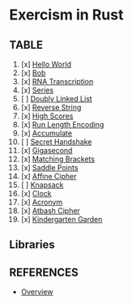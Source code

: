 # Exercism in Rust

## TABLE

1. [x] [Hello World](https://exercism.org/tracks/rust/exercises/hello-world) 
2. [x] [Bob](https://exercism.org/tracks/rust/exercises/bob)
3. [x] [RNA Transcription](https://exercism.org/tracks/rust/exercises/rna-transcription)
4. [x] [Series](https://exercism.org/tracks/rust/exercises/series)
5. [ ] [Doubly Linked List](https://exercism.org/tracks/rust/exercises/doubly-linked-list)
6. [x] [Reverse String](https://exercism.org/tracks/rust/exercises/reverse-string)
7. [x] [High Scores](https://exercism.org/tracks/rust/exercises/high-scores)
8. [x] [Run Length Encoding](https://exercism.org/tracks/rust/exercises/run-length-encoding)
9. [x] [Accumulate](https://exercism.org/tracks/rust/exercises/accumulate)
10. [ ] [Secret Handshake](https://exercism.org/tracks/rust/exercises/secret-handshake)
11. [x] [Gigasecond](https://exercism.org/tracks/rust/exercises/gigasecond)
12. [x] [Matching Brackets](https://exercism.org/tracks/rust/exercises/matching-brackets)
13. [x] [Saddle Points](https://exercism.org/tracks/rust/exercises/saddle-points)
14. [x] [Affine Cipher](https://exercism.org/tracks/rust/exercises/affine-cipher)
15. [ ] [Knapsack](https://exercism.org/tracks/rust/exercises/knapsack)
16. [x] [Clock](https://exercism.org/tracks/rust/exercises/clock)
17. [x] [Acronym](https://exercism.org/tracks/rust/exercises/acronym)
18. [x] [Atbash Cipher](https://exercism.org/tracks/rust/exercises/atbash-cipher)
20. [x] [Kindergarten Garden](https://exercism.org/tracks/rust/exercises/kindergarten-garden)

## Libraries

## REFERENCES
- [Overview](https://exercism.org/tracks/rust)

